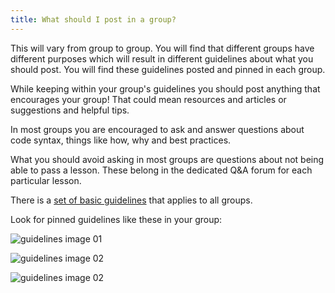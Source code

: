 ```yaml
---
title: What should I post in a group?
---
```


This will vary from group to group. You will find that different groups have different purposes which will result in different guidelines about what you should post. You will find these guidelines posted and pinned in each group.

While keeping within your group's guidelines you should post anything that encourages your group! That could mean resources and articles or suggestions and helpful tips. 

In most groups you are encouraged to ask and answer questions about code syntax, things like how, why and best practices.

What you should avoid asking in most groups are questions about not being able to pass a lesson. These belong in the dedicated Q&A forum for each particular lesson.

There is a [set of basic guidelines](http://www.codecademy.com/docs/forum_guidelines) that applies to all groups.

Look for pinned guidelines like these in your group:

![guidelines image 01](/img/what-should-i-post-in-groups-read-first-01.png)

![guidelines image 02](/img/what-should-i-post-in-groups-read-first-02.png)

![guidelines image 02](/img/what-should-i-post-in-groups-read-first-03.png)


